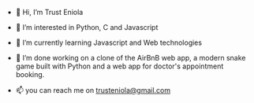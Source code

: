 - 👋 Hi, I’m Trust Eniola

- 👀 I’m interested in Python, C and Javascript

- 🌱 I’m currently learning Javascript and Web technologies

- 💞️ I’m done working on a clone of the AirBnB web app, a modern snake game built with Python and a web app for doctor's appointment booking.

- 📫 you can reach me on trusteniola@gmail.com

<!---
EnnyTee2/EnnyTee2 is a ✨ special ✨ repository because its `README.md` (this file) appears on your GitHub profile.
You can click the Preview link to take a look at your changes.
--->
